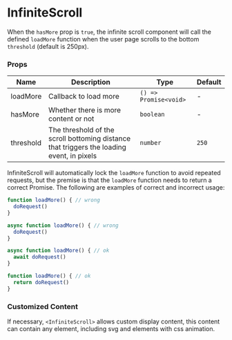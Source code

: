 # InfiniteScroll

When the `hasMore` prop is `true`, the infinite scroll component will call the defined `loadMore` function when the user page scrolls to the bottom `threshold` (default is 250px).

<code src="./demos/demo1.tsx"></code>

### Props

| Name      | Description                                                                               | Type                  | Default |
| --------- | ----------------------------------------------------------------------------------------- | --------------------- | ------- |
| loadMore  | Callback to load more                                                                     | `() => Promise<void>` | -       |
| hasMore   | Whether there is more content or not                                                      | `boolean`             | -       |
| threshold | The threshold of the scroll bottoming distance that triggers the loading event, in pixels | `number`              | `250`   |

InfiniteScroll will automatically lock the `loadMore` function to avoid repeated requests, but the premise is that the `loadMore` function needs to return a correct Promise. The following are examples of correct and incorrect usage:

```js
function loadMore() { // wrong
  doRequest()
}

async function loadMore() { // wrong
  doRequest()
}

async function loadMore() { // ok
  await doRequest()
}

function loadMore() { // ok
  return doRequest()
}
```

### Customized Content

If necessary, `<InfiniteScroll>` allows custom display content, this content can contain any element, including svg and elements with css animation.

<code src="./demos/content.tsx"></code>
